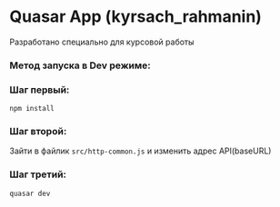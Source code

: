 # Quasar App (kyrsach_rahmanin)

Разработано специально для курсовой работы

### Метод запуска в Dev режиме:

### Шаг первый:
```
npm install
```

### Шаг второй:
Зайти в файлик `src/http-common.js` и изменить адрес API(baseURL)

### Шаг третий:
```
quasar dev
```

